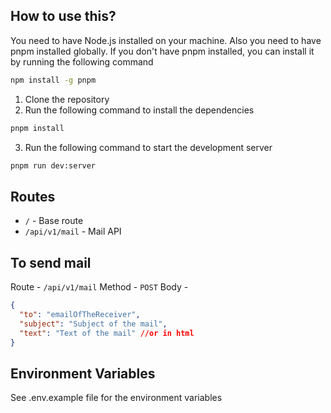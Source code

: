 ## How to use this?

You need to have Node.js installed on your machine. Also you need to have pnpm installed globally. If you don't have pnpm installed, you can install it by running the following command

```bash
npm install -g pnpm
```

1. Clone the repository
2. Run the following command to install the dependencies

```bash
pnpm install
```

3. Run the following command to start the development server

```bash
pnpm run dev:server
```

## Routes

- `/` - Base route
- `/api/v1/mail` - Mail API

## To send mail

Route - `/api/v1/mail`
Method - `POST`
Body -

```json
{
  "to": "emailOfTheReceiver",
  "subject": "Subject of the mail",
  "text": "Text of the mail" //or in html
}
```

## Environment Variables

See .env.example file for the environment variables
